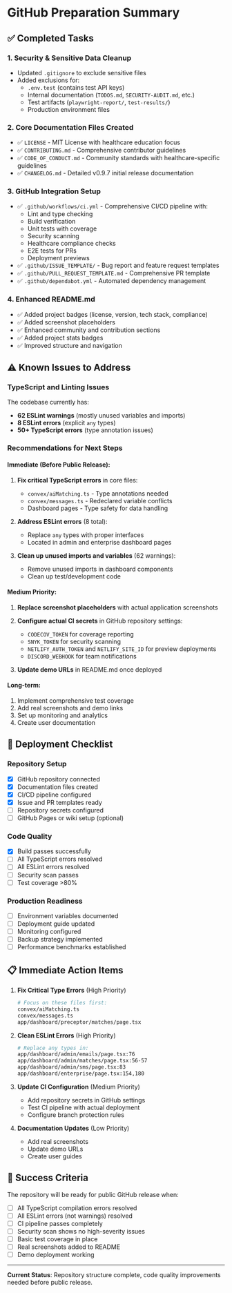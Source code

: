 # GitHub Preparation Summary

## ✅ Completed Tasks

### 1. Security & Sensitive Data Cleanup
- Updated `.gitignore` to exclude sensitive files
- Added exclusions for:
  - `.env.test` (contains test API keys)
  - Internal documentation (`TODOS.md`, `SECURITY-AUDIT.md`, etc.)
  - Test artifacts (`playwright-report/`, `test-results/`)
  - Production environment files

### 2. Core Documentation Files Created
- ✅ `LICENSE` - MIT License with healthcare education focus
- ✅ `CONTRIBUTING.md` - Comprehensive contributor guidelines
- ✅ `CODE_OF_CONDUCT.md` - Community standards with healthcare-specific guidelines
- ✅ `CHANGELOG.md` - Detailed v0.9.7 initial release documentation

### 3. GitHub Integration Setup
- ✅ `.github/workflows/ci.yml` - Comprehensive CI/CD pipeline with:
  - Lint and type checking
  - Build verification
  - Unit tests with coverage
  - Security scanning
  - Healthcare compliance checks
  - E2E tests for PRs
  - Deployment previews
- ✅ `.github/ISSUE_TEMPLATE/` - Bug report and feature request templates
- ✅ `.github/PULL_REQUEST_TEMPLATE.md` - Comprehensive PR template
- ✅ `.github/dependabot.yml` - Automated dependency management

### 4. Enhanced README.md
- ✅ Added project badges (license, version, tech stack, compliance)
- ✅ Added screenshot placeholders
- ✅ Enhanced community and contribution sections
- ✅ Added project stats badges
- ✅ Improved structure and navigation

## ⚠️ Known Issues to Address

### TypeScript and Linting Issues
The codebase currently has:
- **62 ESLint warnings** (mostly unused variables and imports)
- **8 ESLint errors** (explicit `any` types)
- **50+ TypeScript errors** (type annotation issues)

### Recommendations for Next Steps

#### Immediate (Before Public Release):
1. **Fix critical TypeScript errors** in core files:
   - `convex/aiMatching.ts` - Type annotations needed
   - `convex/messages.ts` - Redeclared variable conflicts
   - Dashboard pages - Type safety for data handling

2. **Address ESLint errors** (8 total):
   - Replace `any` types with proper interfaces
   - Located in admin and enterprise dashboard pages

3. **Clean up unused imports and variables** (62 warnings):
   - Remove unused imports in dashboard components
   - Clean up test/development code

#### Medium Priority:
1. **Replace screenshot placeholders** with actual application screenshots
2. **Configure actual CI secrets** in GitHub repository settings:
   - `CODECOV_TOKEN` for coverage reporting
   - `SNYK_TOKEN` for security scanning
   - `NETLIFY_AUTH_TOKEN` and `NETLIFY_SITE_ID` for preview deployments
   - `DISCORD_WEBHOOK` for team notifications

3. **Update demo URLs** in README.md once deployed

#### Long-term:
1. Implement comprehensive test coverage
2. Add real screenshots and demo links
3. Set up monitoring and analytics
4. Create user documentation

## 🚀 Deployment Checklist

### Repository Setup
- [x] GitHub repository connected
- [x] Documentation files created
- [x] CI/CD pipeline configured
- [x] Issue and PR templates ready
- [ ] Repository secrets configured
- [ ] GitHub Pages or wiki setup (optional)

### Code Quality
- [x] Build passes successfully
- [ ] All TypeScript errors resolved
- [ ] All ESLint errors resolved
- [ ] Security scan passes
- [ ] Test coverage >80%

### Production Readiness
- [ ] Environment variables documented
- [ ] Deployment guide updated
- [ ] Monitoring configured
- [ ] Backup strategy implemented
- [ ] Performance benchmarks established

## 📋 Immediate Action Items

1. **Fix Critical Type Errors** (High Priority)
   ```bash
   # Focus on these files first:
   convex/aiMatching.ts
   convex/messages.ts
   app/dashboard/preceptor/matches/page.tsx
   ```

2. **Clean ESLint Errors** (High Priority)
   ```bash
   # Replace any types in:
   app/dashboard/admin/emails/page.tsx:76
   app/dashboard/admin/matches/page.tsx:56-57
   app/dashboard/admin/sms/page.tsx:83
   app/dashboard/enterprise/page.tsx:154,180
   ```

3. **Update CI Configuration** (Medium Priority)
   - Add repository secrets in GitHub settings
   - Test CI pipeline with actual deployment
   - Configure branch protection rules

4. **Documentation Updates** (Low Priority)
   - Add real screenshots
   - Update demo URLs
   - Create user guides

## 🎯 Success Criteria

The repository will be ready for public GitHub release when:
- [ ] All TypeScript compilation errors resolved
- [ ] All ESLint errors (not warnings) resolved  
- [ ] CI pipeline passes completely
- [ ] Security scan shows no high-severity issues
- [ ] Basic test coverage in place
- [ ] Real screenshots added to README
- [ ] Demo deployment working

---

**Current Status**: Repository structure complete, code quality improvements needed before public release.